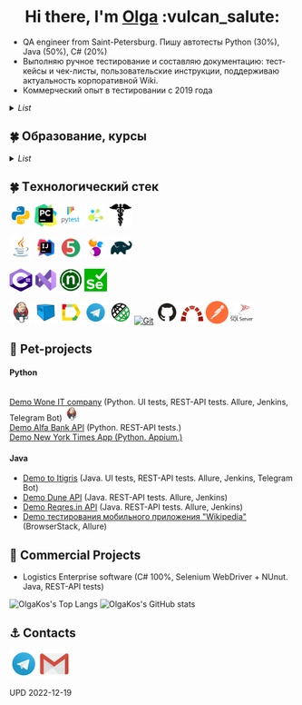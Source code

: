 
<h1 align="center">Hi there, I'm <a href="https://github.com/olgakos" target="_blank">Olga</a> :vulcan_salute: </h1>

- QA engineer from Saint-Petersburg. Пишу автотесты Python (30%), Java (50%), C# (20%)
- Выполняю ручное тестирование и составляю документацию: тест-кейсы и чек-листы, пользовательские инструкции, поддерживаю актуальность корпоративной Wiki.
- Коммерческий опыт в тестировании c 2019 года
<details>
    <summary><i>List</i></summary>
<!-- Additional Work Line section -->
<!-- <summary>My Work Line</summary> -->  
    
```mermaid
  gantt 
    title In IT since 2018. Work experience (A Gantt chart was updated on 2022-12-16):
    dateFormat  YYYY-MM
    section OlgaKos
    Junior QA         :done, 2018-12, 90d
    Manual Tester	  :done, 2019-03, 2019-09
    Manual QA         :after, 2019-10, 2021-10
    QA automation engineer     :active, 2021-01, 2023-01
```
</details>

<!-- EDU section -->
## :four_leaf_clover: Образование, курсы
<details><summary><i>List</i></summary> 
    
* qa.guru
* software-testing.ru
* Udemy    
</details>

## :four_leaf_clover: Тexнoлoгичeский стeк 
<p align="left">
<a href="https://www.ххх/"><img src="images/logo/python.svg" width="40" height="40"  alt="olgakos" title="Python"></a>        
<a href="https://www.ххх/"><img src="images/logo/pycharm.png" width="40" height="40"  alt="olgakos" title="PyCharm"></a>
<a href="https://www.ххх/"><img src="images/logo/pytest.png" width="40" height="40"  alt="olgakos" title="PyTest"></a>
<a href="https://www.ххх/"><img src="images/logo/selene.png" width="40" height="40"  alt="olgakos" title="Selene"></a>
<a href="https://www.ххх/"><img src="images/logo/request.png" width="40" height="40"  alt="olgakos" title="Request"></a>    
<p align="left">
<a href="https://www.java.com/"><img src="images/logo/Java.svg" width="40" height="40"  alt="olgakos" title="Java"></a>    
<a href="https://www.jetbrains.com/idea/"><img src="images/logo/Idea.svg" width="40" height="40"  alt="olgakos" title="IJ IDEA"></a>
<a href="https://junit.org/junit5/"><img src="images/logo/Junit5.svg" width="40" height="40" alt="olgakos" title="JUnit 5"></a>
<a href="https://selenide.org/"><img src="images/logo/Selenide.svg" width="40" height="40" alt="olgakos" title="Selenide"></a>
<a href="https://gradle.org/"><img src="images/logo/Gradle.svg" width="40" height="40"  alt="olgakos" title="Gradle"></a>

<p align="left">
<a href="https://www.ххх/"><img src="images/logo/Csharp.svg" width="40" height="40"  alt="olgakos" title="C#"></a>
<a href="https://www.ххх/"><img src="images/logo/VStudio.svg" width="40" height="40"  alt="olgakos" title="Visual Studio"></a>  
<a href="https://www.ххх/"><img src="images/logo/NUnit_png.png" width="40" height="40"  alt="olgakos" title="NUnit"></a>
<a href="https://www.ххх/"><img src="images/logo/webdriver4.png" width="40" height="40"  alt="olgakos" title="Slenium WebDriver"></a>
    
<p align="left">
<a href="https://www.jenkins.io/"><img src="images/logo/Jenkins.svg" width="40" height="40"  alt="olgakos" title="Jenkins"></a>
<a href="https://aerokube.com/selenoid/"><img src="images/logo/Selenoid.svg" width="40" height="40"  alt="olgakos" title="Selenoid"></a>    
<a href="https://github.com/allure-framework/allure2"><img src="images/logo/Allure.svg" width="40" height="40"  alt="olgakos" title="Allure Report"></a>    
<a href="https://web.telegram.org/"><img src="images/logo/Telegram.svg" width="40" height="40"  alt="olgakos" title="Telegram Bot"></a>
<a href="https://rest-assured.io/"><img src="images/logo/RestAssured.svg" width="40" height="40"  alt="olgakos" title="Rest-Assured"></a>
<a href="https://git.com/"><img src="https://www.vectorlogo.zone/logos/git-scm/git-scm-icon.svg" width="40" height="40" alt="Git" title="Git"></a>
<a href="https://github.com/"><img src="images/logo/GitHub.svg" width="40" height="40"  alt="olgakos" title="Github"></a>    
<a href="https://www.redmine.org/projects/redmine"><img src="images/logo/redmine_png.png" width="40" height="40" alt="olgakos" title="Redmine"></a>
<a href="https://www.postman.com/"><img src="images/logo/Postman.svg" width="40" height="40" alt="olgakos" title="Postman"></a>
<a href="https://www.microsoft.com/ru-ru/sql-server/sql-server-2019"><img src="images/logo/MicrosoftSqlServer.svg" width="40" height="40" alt="olgakos" title="Microsoft SQL Server"></a>              
<!--
<a href="https://qameta.io/"><img src="images/logo/Allure_TO.svg" width="50" height="50"  alt="olgakos" title="AllureTestOps"></a>
<a href="https://habr.com/ru/post/438870/"><img src="images/logo/Lombok.svg" width="50" height="50"  alt="olgakos" title="Lombok"></a>  
<a href="https://www.atlassian.com/ru/software/jira"><img src="images/logo/Jira.svg" width="50" height="50"  alt="olgakos" title="Jira"></a>
-->
</p>
 <!--   
<table valign="top"><tr>   
<td>
<b>Тестовые фреймворки:</b>
<br>- Selenide (Java) (80%) 
<br>- Selenium WebDriver (C#) (20%)
</td>   
<td  valign="top">
<b>Средства визуализации результатов тестирования: </b>
<br>- Allure 
<br>- Telegram Bot
</td>    
<td> 
<b>Version Control: </b>
<br>- Git + GitHub (80%) 
<br>- Mercurial (20%)
</td>
</tr><tr>
<td>
<b>Библиотеки для тестирования:</b>
<br>- JUnit5 (Java)
<br>- NUnit 2.4.6 (C#) 
<br>- Rest-Assured
</td>
       
<td>
<b>Системы багтрекинга:</b>
<br>- Redmine (90%)
<br>- Jira (10%)
</td>    
<td>
<b>Удаленный запуск</b>
<br>- Jenkins 
<br>- BrowserStack
</td>
</tr><tr>
<td>
<b>Сборщики проектов:</b>
<br>- Gradle (80%)
<br>- Maven (20%)
</td>  
<td>
<b>Databases:</b>
<br>- Microsoft SQL Server
<br>
</td>    
<td>
<b>Дополнительно:</b>
<br>- Postman
</td>
</tr></table>
-->

## :unicorn: Pet-projects
#### Python
<br><a target="_blank" href="https://github.com/olgakos/demo_woneit">Demo Wone IT company</a> (Python. UI tests, REST-API tests. Allure, Jenkins, Telegram Bot) <a href="https://jenkins.autotests.cloud/job/C02_OlgaKos_python_demo_woneit/"><img src="images/logo/Jenkins.svg" width="25" height="25" alt="olgakos" title="Jenkins"></a>
<br><a target="_blank" href="https://github.com/olgakos/demo_alfabank_api2">Demo Alfa Bank API</a> (Python. REST-API tests.)
<br><a target="_blank" href="https://github.com/olgakos/demo_nytimes_app">Demo New York Times App (Python. Appium.)</a> 

#### Java
* <a target="_blank" href="https://github.com/olgakos/qa_guru_11_13_Demo_Itigris">Demo to Itigris</a>  (Java. UI tests, REST-API tests. Allure, Jenkins, Telegram Bot)
* <a target="_blank" href="https://github.com/olgakos/demo_Dune_API">Demo Dune API</a> (Java.  REST-API tests. Allure, Jenkins)
* <a target="_blank" href="https://github.com/olgakos/demo_rest_assured_tests">Demo Reqres.in API</a> (Java.  REST-API tests. Allure, Jenkins)
* <a target="_blank" href="https://github.com/olgakos/qa_guru_11_21_browserstack4">Demo тестирования мобильного приложения "Wikipedia"</a> (BrowserStack, Allure)

## :sunflower: Commercial Projects 
* Logistics Enterprise software (C# 100%, Selenium WebDriver + NUnut. Java,  REST-API tests)

<!--  Widgets section -->
![OlgaKos's Top Langs](http://github-profile-summary-cards.vercel.app/api/cards/repos-per-language?username=olgakos&theme=vue) ![OlgaKos's GitHub stats](http://github-profile-summary-cards.vercel.app/api/cards/stats?username=olgakos&theme=vue)
<!--
[![Top Langs](https://github-readme-stats.vercel.app/api/top-langs/?username=olgakos&layout=compact)](https://github.com/anuraghazra/github-readme-stats)
-->
 
<!--  Contacts section -->
## :anchor: Contacts   
<p align="left">
<a href="https://t.me/flo_relle"><img src="images/logo/Telegram.svg" width="50" height="50" title="My Telegram"></a>
<a href="mailto:qakostina@gmail.com" target="blank"><img src="images/logo/Gmail.svg" height="50" width="50" title="My Gmail"></a>      
<!--
<a href="***" target="blank"><img src="images/logo/GoogleDrive.svg" height="50" width="50" title="Краткое резюме в Google Drive (пока не загрузено)"></a>
-->
    
<!--
[![Email](images/logo/GmailIcon.png)](mailto:qaxxx@gmail.com)
<a href="https://t.me/xxx" target="blank"><img align="center" src="https://www.vectorlogo.zone/logos/telegram/telegram-icon.svg" alt="Olga Kos" height="50" width="50" /></a>
<a><img width="53%" align="center" title="Profile" alt="Olga's Profile" src="https://github-stats-alpha.vercel.app/api/?username=olgakos&cc=FFFFFF&tc=00b887&ic=b8722b&bc=FFFFFF"></a> 
![](https://github-profile-summary-cards.vercel.app/api/cards/profile-details?username=olgakos&theme=vue)
## :anchor: Contacts
  ![Telegram](https://img.shields.io/badge/Telegram-2CA5E0?style=for-the-badge&logo=telegram&logoColor=white)
  ![Facebook](https://img.shields.io/badge/Facebook-%231877F2.svg?style=for-the-badge&logo=Facebook&logoColor=white)
--> 

UPD 2022-12-19
